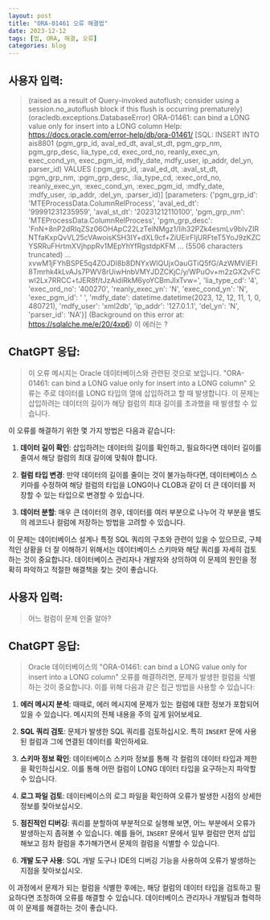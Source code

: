 ```yaml
---
layout: post
title: "ORA-01461 오류 해결법"
date: 2023-12-12
tags: [법, ORA, 해결, 오류]
categories: blog
---
```


## 사용자 입력:
> (raised as a result of Query-invoked autoflush; consider using a session.no_autoflush block if this flush is occurring prematurely)
(oracledb.exceptions.DatabaseError) ORA-01461: can bind a LONG value only for insert into a LONG column
Help: https://docs.oracle.com/error-help/db/ora-01461/
[SQL: INSERT INTO ais8801 (pgm_grp_id, aval_ed_dt, aval_st_dt, pgm_grp_nm, pgm_grp_desc, lia_type_cd, exec_ord_no, reanly_exec_yn, exec_cond_yn, exec_pgm_id, mdfy_date, mdfy_user, ip_addr, del_yn, parser_id) VALUES (:pgm_grp_id, :aval_ed_dt, :aval_st_dt, :pgm_grp_nm, :pgm_grp_desc, :lia_type_cd, :exec_ord_no, :reanly_exec_yn, :exec_cond_yn, :exec_pgm_id, :mdfy_date, :mdfy_user, :ip_addr, :del_yn, :parser_id)]
[parameters: {'pgm_grp_id': 'MTEProcessData.ColumnRelProcess', 'aval_ed_dt': '99991231235959', 'aval_st_dt': '20231212110100', 'pgm_grp_nm': 'MTEProcessData.ColumnRelProcess', 'pgm_grp_desc': 'FnN+8nP2dRIqZSz06OHApC22LzTelNMgz1/Iih32PZk4esmLv9bIvZIRNTfaKxpQvVL25cVAwoisKSH3IY+dXL9cf+ZiUEirFljURFteT5YoJ9zKZCYSRRuFHrtmXVjhppRv1MEpYhYfRgstdpKFM ... (5506 characters truncated) ... xvwM1jFYhBSPE5q4ZOJDl8b8DNYxWIQUjxOauGTiQ5fG/AzWMViEFI8Tmrhk4kLvAJs7PWV8rUiwHnbVMYJDZCKjC/y/WPuOv+m2zGX2vFCwl2Lx7RRCC+tJER8f/tJzAidiRkM6yoYCBmJlxTvw=', 'lia_type_cd': '4', 'exec_ord_no': '400270', 'reanly_exec_yn': 'N', 'exec_cond_yn': 'N', 'exec_pgm_id': ' ', 'mdfy_date': datetime.datetime(2023, 12, 12, 11, 1, 0, 480721), 'mdfy_user': 'xml2db', 'ip_addr': '127.0.1.1', 'del_yn': 'N', 'parser_id': 'NA'}]
(Background on this error at: https://sqlalche.me/e/20/4xp6)
이 에러는 ?

## ChatGPT 응답:
> 이 오류 메시지는 Oracle 데이터베이스와 관련된 것으로 보입니다. "ORA-01461: can bind a LONG value only for insert into a LONG column" 오류는 주로 데이터를 LONG 타입의 열에 삽입하려고 할 때 발생합니다. 이 문제는 삽입하려는 데이터의 길이가 해당 컬럼의 최대 길이를 초과했을 때 발생할 수 있습니다.

이 오류를 해결하기 위한 몇 가지 방법은 다음과 같습니다:

1. **데이터 길이 확인**: 삽입하려는 데이터의 길이를 확인하고, 필요하다면 데이터 길이를 줄여서 해당 컬럼의 최대 길이에 맞춰야 합니다.

2. **컬럼 타입 변경**: 만약 데이터의 길이를 줄이는 것이 불가능하다면, 데이터베이스 스키마를 수정하여 해당 컬럼의 타입을 LONG이나 CLOB과 같이 더 큰 데이터를 저장할 수 있는 타입으로 변경할 수 있습니다.

3. **데이터 분할**: 매우 큰 데이터의 경우, 데이터를 여러 부분으로 나누어 각 부분을 별도의 레코드나 컬럼에 저장하는 방법을 고려할 수 있습니다.

이 문제는 데이터베이스 설계나 특정 SQL 쿼리의 구조와 관련이 있을 수 있으므로, 구체적인 상황을 더 잘 이해하기 위해서는 데이터베이스 스키마와 해당 쿼리를 자세히 검토하는 것이 중요합니다. 데이터베이스 관리자나 개발자와 상의하여 이 문제의 원인을 정확히 파악하고 적절한 해결책을 찾는 것이 좋습니다.

## 사용자 입력:
> 어느 컬럼이 문제 인줄 알아?

## ChatGPT 응답:
> Oracle 데이터베이스의 "ORA-01461: can bind a LONG value only for insert into a LONG column" 오류를 해결하려면, 문제가 발생한 컬럼을 식별하는 것이 중요합니다. 이를 위해 다음과 같은 접근 방법을 사용할 수 있습니다:

1. **에러 메시지 분석**: 때때로, 에러 메시지에 문제가 있는 컬럼에 대한 정보가 포함되어 있을 수 있습니다. 메시지의 전체 내용을 주의 깊게 읽어보세요.

2. **SQL 쿼리 검토**: 문제가 발생한 SQL 쿼리를 검토하십시오. 특히 `INSERT` 문에 사용된 컬럼과 그에 연결된 데이터를 확인하세요. 

3. **스키마 정보 확인**: 데이터베이스 스키마 정보를 통해 각 컬럼의 데이터 타입과 제한을 확인하십시오. 이를 통해 어떤 컬럼이 LONG 데이터 타입을 요구하는지 파악할 수 있습니다.

4. **로그 파일 검토**: 데이터베이스의 로그 파일을 확인하여 오류가 발생한 시점의 상세한 정보를 찾아보십시오.

5. **점진적인 디버깅**: 쿼리를 분할하여 부분적으로 실행해 보면, 어느 부분에서 오류가 발생하는지 좁혀볼 수 있습니다. 예를 들어, `INSERT` 문에서 일부 컬럼만 먼저 삽입해보고 점차 컬럼을 추가해가면서 문제의 컬럼을 식별할 수 있습니다.

6. **개발 도구 사용**: SQL 개발 도구나 IDE의 디버깅 기능을 사용하여 오류가 발생하는 지점을 찾아보십시오.

이 과정에서 문제가 되는 컬럼을 식별한 후에는, 해당 컬럼의 데이터 타입을 검토하고 필요하다면 조정하여 오류를 해결할 수 있습니다. 데이터베이스 관리자나 개발팀과 협력하여 이 문제를 해결하는 것이 좋습니다.


